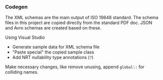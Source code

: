 ### Codegen

The XML schemas are the main output of ISO 19848 standard.
The schema files in this project are copied directly from the standard PDF doc.
JSON and Avro schemas are created based on these.

Using Visual Studio

* Generate sample data for XML schema file
* "Paste special" the copied sample class
* Add NRT nullability type annotations (`?`)

Make necessary changes, like remove unusing, append `global::` for colliding names. 
